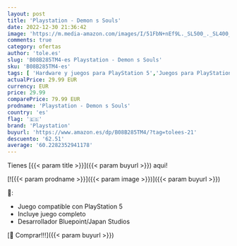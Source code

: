 ```yaml
---
layout: post
title: 'Playstation - Demon s Souls'
date: 2022-12-30 21:36:42
image: 'https://m.media-amazon.com/images/I/51FbN+nEf9L._SL500_._SL400_.jpg'
comments: true
category: ofertas
author: 'tole.es'
slug: 'B08B285TM4-es Playstation - Demon s Souls'
sku: 'B08B285TM4-es'
tags: [ 'Hardware y juegos para PlayStation 5','Juegos para PlayStation 5','Videojuegos','playstation','🇪🇸', ]
actualPrice: 29.99 EUR
currency: EUR
price: 29.99
comparePrice: 79.99 EUR
prodname: 'Playstation - Demon s Souls'
country: 'es'
flag: '🇪🇸'
brand: 'Playstation'
buyurl: 'https://www.amazon.es/dp/B08B285TM4/?tag=tolees-21'
descuento: '62.51'
average: '60.2282352941178'
---
```


Tienes [{{< param title >}}]({{< param buyurl >}}) aqui!

[![{{< param prodname >}}]({{< param image >}})]({{< param buyurl >}})

🔎:

- Juego compatible con PlayStation 5
- Incluye juego completo
- Desarrollador Bluepoint/Japan Studios

[🛒 Comprar!!!]({{< param buyurl >}})

